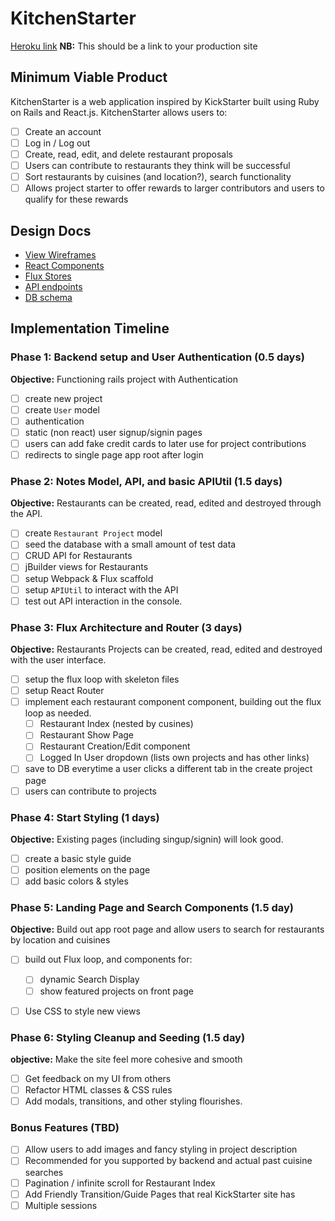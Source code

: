 # KitchenStarter

[Heroku link][heroku] **NB:** This should be a link to your production site

[heroku]: http://www.herokuapp.com

## Minimum Viable Product

KitchenStarter is a web application inspired by KickStarter built using Ruby on Rails
and React.js. KitchenStarter allows users to:

- [ ] Create an account
- [ ] Log in / Log out
- [ ] Create, read, edit, and delete restaurant proposals
- [ ] Users can contribute to restaurants they think will be successful
- [ ] Sort restaurants by cuisines (and location?), search functionality
- [ ] Allows project starter to offer rewards to larger contributors
      and users to qualify for these rewards

## Design Docs
* [View Wireframes][views]
* [React Components][components]
* [Flux Stores][stores]
* [API endpoints][api-endpoints]
* [DB schema][schema]

[views]: ./docs/views.md
[components]: ./docs/components.md
[stores]: ./docs/stores.md
[api-endpoints]: ./docs/api-endpoints.md
[schema]: ./docs/schema.md

## Implementation Timeline

### Phase 1: Backend setup and User Authentication (0.5 days)

**Objective:** Functioning rails project with Authentication

- [ ] create new project
- [ ] create `User` model
- [ ] authentication
- [ ] static (non react) user signup/signin pages
- [ ] users can add fake credit cards to later use for project contributions
- [ ] redirects to single page app root after login

### Phase 2: Notes Model, API, and basic APIUtil (1.5 days)

**Objective:** Restaurants can be created, read, edited and destroyed through
the API.

- [ ] create `Restaurant Project` model
- [ ] seed the database with a small amount of test data
- [ ] CRUD API for Restaurants
- [ ] jBuilder views for Restaurants
- [ ] setup Webpack & Flux scaffold
- [ ] setup `APIUtil` to interact with the API
- [ ] test out API interaction in the console.

### Phase 3: Flux Architecture and Router (3 days)

**Objective:** Restaurants Projects can be created, read, edited and destroyed with the
user interface.

- [ ] setup the flux loop with skeleton files
- [ ] setup React Router
- [ ] implement each restaurant component component, building out the flux loop as needed.
  - [ ] Restaurant Index (nested by cusines)
  - [ ] Restaurant Show Page
  - [ ] Restaurant Creation/Edit component
  - [ ] Logged In User dropdown (lists own projects and has other links)
- [ ] save to DB everytime a user clicks a different tab in the create project page
- [ ] users can contribute to projects

### Phase 4: Start Styling (1 days)

**Objective:** Existing pages (including singup/signin) will look good.

- [ ] create a basic style guide
- [ ] position elements on the page
- [ ] add basic colors & styles

### Phase 5: Landing Page and Search Components (1.5 day)

**Objective:** Build out app root page and allow users to search
for restaurants by location and cuisines

- [ ] build out Flux loop, and components for:
  - [ ] dynamic Search Display
  - [ ] show featured projects on front page
- [ ] Use CSS to style new views


### Phase 6: Styling Cleanup and Seeding (1.5 day)

**objective:** Make the site feel more cohesive and smooth

- [ ] Get feedback on my UI from others
- [ ] Refactor HTML classes & CSS rules
- [ ] Add modals, transitions, and other styling flourishes.

### Bonus Features (TBD)
- [ ] Allow users to add images and fancy styling in project description
- [ ] Recommended for you supported by backend and actual past cuisine searches
- [ ] Pagination / infinite scroll for Restaurant Index
- [ ] Add Friendly Transition/Guide Pages that real KickStarter site has
- [ ] Multiple sessions

[phase-one]: ./docs/phases/phase1.md
[phase-two]: ./docs/phases/phase2.md
[phase-three]: ./docs/phases/phase3.md
[phase-four]: ./docs/phases/phase4.md
[phase-five]: ./docs/phases/phase5.md
